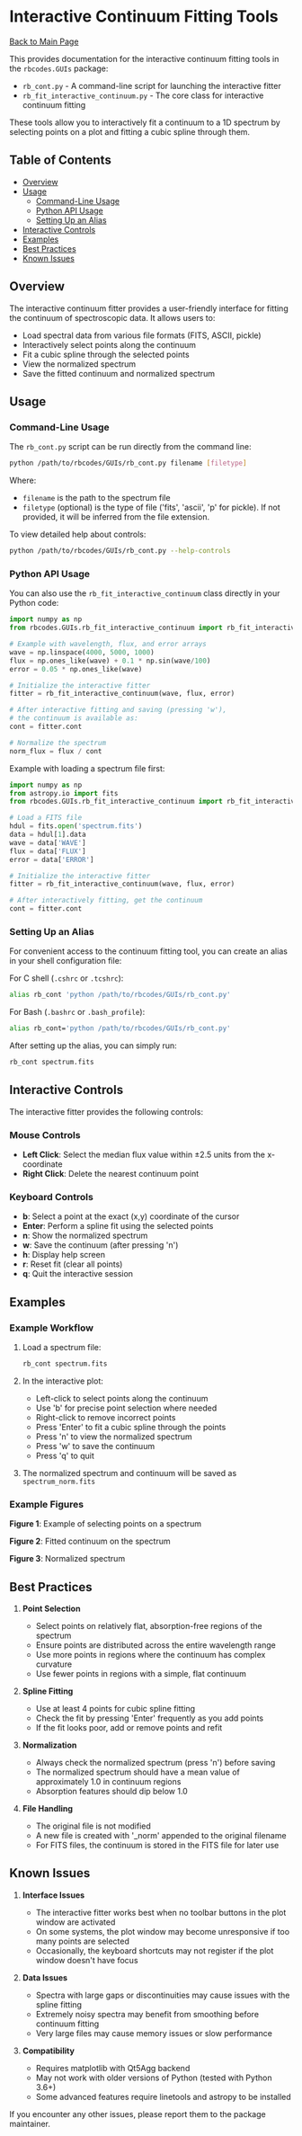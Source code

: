 # Interactive Continuum Fitting Tools

[Back to Main Page](../main_readme.md)

This provides documentation for the interactive continuum fitting tools in the `rbcodes.GUIs` package:
- `rb_cont.py` - A command-line script for launching the interactive fitter
- `rb_fit_interactive_continuum.py` - The core class for interactive continuum fitting

These tools allow you to interactively fit a continuum to a 1D spectrum by selecting points on a plot and fitting a cubic spline through them.

## Table of Contents
- [Overview](#overview)
- [Usage](#usage)
  - [Command-Line Usage](#command-line-usage)
  - [Python API Usage](#python-api-usage)
  - [Setting Up an Alias](#setting-up-an-alias)
- [Interactive Controls](#interactive-controls)
- [Examples](#examples)
- [Best Practices](#best-practices)
- [Known Issues](#known-issues)

## Overview

The interactive continuum fitter provides a user-friendly interface for fitting the continuum of spectroscopic data. It allows users to:

- Load spectral data from various file formats (FITS, ASCII, pickle)
- Interactively select points along the continuum
- Fit a cubic spline through the selected points
- View the normalized spectrum
- Save the fitted continuum and normalized spectrum

## Usage

### Command-Line Usage

The `rb_cont.py` script can be run directly from the command line:

```bash
python /path/to/rbcodes/GUIs/rb_cont.py filename [filetype]
```

Where:
- `filename` is the path to the spectrum file
- `filetype` (optional) is the type of file ('fits', 'ascii', 'p' for pickle). If not provided, it will be inferred from the file extension.

To view detailed help about controls:

```bash
python /path/to/rbcodes/GUIs/rb_cont.py --help-controls
```

### Python API Usage

You can also use the `rb_fit_interactive_continuum` class directly in your Python code:

```python
import numpy as np
from rbcodes.GUIs.rb_fit_interactive_continuum import rb_fit_interactive_continuum

# Example with wavelength, flux, and error arrays
wave = np.linspace(4000, 5000, 1000)
flux = np.ones_like(wave) + 0.1 * np.sin(wave/100)
error = 0.05 * np.ones_like(wave)

# Initialize the interactive fitter
fitter = rb_fit_interactive_continuum(wave, flux, error)

# After interactive fitting and saving (pressing 'w'), 
# the continuum is available as:
cont = fitter.cont

# Normalize the spectrum
norm_flux = flux / cont
```

Example with loading a spectrum file first:

```python
import numpy as np
from astropy.io import fits
from rbcodes.GUIs.rb_fit_interactive_continuum import rb_fit_interactive_continuum

# Load a FITS file
hdul = fits.open('spectrum.fits')
data = hdul[1].data
wave = data['WAVE']
flux = data['FLUX']
error = data['ERROR']

# Initialize the interactive fitter
fitter = rb_fit_interactive_continuum(wave, flux, error)

# After interactively fitting, get the continuum
cont = fitter.cont
```

### Setting Up an Alias

For convenient access to the continuum fitting tool, you can create an alias in your shell configuration file:

For C shell (`.cshrc` or `.tcshrc`):
```bash
alias rb_cont 'python /path/to/rbcodes/GUIs/rb_cont.py'
```

For Bash (`.bashrc` or `.bash_profile`):
```bash
alias rb_cont='python /path/to/rbcodes/GUIs/rb_cont.py'
```

After setting up the alias, you can simply run:
```bash
rb_cont spectrum.fits
```

## Interactive Controls

The interactive fitter provides the following controls:

### Mouse Controls
- **Left Click**: Select the median flux value within ±2.5 units from the x-coordinate
- **Right Click**: Delete the nearest continuum point

### Keyboard Controls
- **b**: Select a point at the exact (x,y) coordinate of the cursor
- **Enter**: Perform a spline fit using the selected points
- **n**: Show the normalized spectrum
- **w**: Save the continuum (after pressing 'n')
- **h**: Display help screen
- **r**: Reset fit (clear all points)
- **q**: Quit the interactive session

## Examples

### Example Workflow

1. Load a spectrum file:
   ```bash
   rb_cont spectrum.fits
   ```

2. In the interactive plot:
   - Left-click to select points along the continuum
   - Use 'b' for precise point selection where needed
   - Right-click to remove incorrect points
   - Press 'Enter' to fit a cubic spline through the points
   - Press 'n' to view the normalized spectrum
   - Press 'w' to save the continuum
   - Press 'q' to quit

3. The normalized spectrum and continuum will be saved as `spectrum_norm.fits`

### Example Figures

[//]: # (Figure 1: Example of selecting points on a spectrum)
**Figure 1**: Example of selecting points on a spectrum

[//]: # (Figure 2: Fitted continuum on the spectrum)
**Figure 2**: Fitted continuum on the spectrum

[//]: # (Figure 3: Normalized spectrum)
**Figure 3**: Normalized spectrum

## Best Practices

1. **Point Selection**
   - Select points on relatively flat, absorption-free regions of the spectrum
   - Ensure points are distributed across the entire wavelength range
   - Use more points in regions where the continuum has complex curvature
   - Use fewer points in regions with a simple, flat continuum

2. **Spline Fitting**
   - Use at least 4 points for cubic spline fitting
   - Check the fit by pressing 'Enter' frequently as you add points
   - If the fit looks poor, add or remove points and refit

3. **Normalization**
   - Always check the normalized spectrum (press 'n') before saving
   - The normalized spectrum should have a mean value of approximately 1.0 in continuum regions
   - Absorption features should dip below 1.0

4. **File Handling**
   - The original file is not modified
   - A new file is created with '_norm' appended to the original filename
   - For FITS files, the continuum is stored in the FITS file for later use

## Known Issues

1. **Interface Issues**
   - The interactive fitter works best when no toolbar buttons in the plot window are activated
   - On some systems, the plot window may become unresponsive if too many points are selected
   - Occasionally, the keyboard shortcuts may not register if the plot window doesn't have focus

2. **Data Issues**
   - Spectra with large gaps or discontinuities may cause issues with the spline fitting
   - Extremely noisy spectra may benefit from smoothing before continuum fitting
   - Very large files may cause memory issues or slow performance

3. **Compatibility**
   - Requires matplotlib with Qt5Agg backend
   - May not work with older versions of Python (tested with Python 3.6+)
   - Some advanced features require linetools and astropy to be installed

If you encounter any other issues, please report them to the package maintainer.